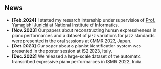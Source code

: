 ## News

- **[Feb. 2024]** I started my research internship under supervision of [Prof. Yamagishi Junichi](https://researchmap.jp/read0205283) at National Institute of Informatics.
- **[Nov. 2023]** Our papers about reconstructing human expressiveness in piano performances and a dataset of jazz variations for jazz standards were presented in the oral sessions at CMMR 2023, Japan.
- **[Oct. 2023]** Our paper about a pianist identification system was presented in the poster session at IS2 2023, Italy.
- **[Dec. 2022]** We released a large-scale dataset of the automatic transcribed expressive piano performances in ISMIR 2022, India.